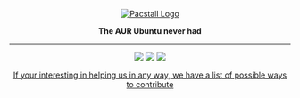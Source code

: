 </p>
<p align="center">
<a href="https://github.com/pacstall/pacstall"><img align="center" src="https://pacstall.dev/image/pacstall.svg" alt="Pacstall Logo" loading="lazy"></a>
</p>
<p align="center"><b>The AUR Ubuntu never had</b></p>
</p>

---

<p align="center">
<a href="https://reddit.com/r/pacstall"><img src="https://img.shields.io/reddit/subreddit-subscribers/pacstall?style=flat-square" loading="lazy"></a>
<a href="https://discord.gg/yzrjXJV6K8"><img src="https://img.shields.io/discord/839818021207801878?color=5865F2&label=Discord&logo=discord&logoColor=FFFFFF&style=flat-square" loading="lazy"></a>
<a href="https://matrix.to/#/#pacstall:matrix.org"><img src="https://img.shields.io/matrix/pacstall:matrix.org?color=888888&label=Matrix&logo=Matrix&style=flat-square" loading="lazy"></a>
  
  <p align="center">
  <a href="https://github.com/pacstall/pacstall/wiki/How-to-contribute">If your interesting in helping us in any way, we have a list of possible ways to contribute</a>
    </p>
</p>
